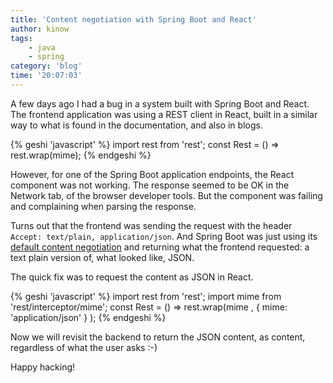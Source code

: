 ```yaml
---
title: 'Content negotiation with Spring Boot and React'
author: kinow
tags:
    - java
    - spring
category: 'blog'
time: '20:07:03'
---
```


A few days ago I had a bug in a system built with Spring Boot and React. The frontend application
was using a REST client in React, built in a similar way to what is found in the documentation, and
also in blogs.

{% geshi 'javascript' %}
import rest from 'rest';
const Rest = () => rest.wrap(mime);
{% endgeshi %}

However, for one of the Spring Boot application endpoints, the React component was not working. The
response seemed to be OK in the Network tab, of the browser developer tools. But the component was
failing and complaining when parsing the response.

Turns out that the frontend was sending the request with the header `Accept: text/plain, application/json`.
And Spring Boot was just using its [default content negotiation](https://spring.io/blog/2013/05/11/content-negotiation-using-spring-mvc)
and returning what the frontend requested: a text plain version of, what looked like, JSON.

The quick fix was to request the content as JSON in React.

{% geshi 'javascript' %}
import rest from 'rest';
import mime from 'rest/interceptor/mime';
const Rest = () => rest.wrap(mime , { mime: 'application/json' } );
{% endgeshi %}

Now we will revisit the backend to return the JSON content, as content, regardless of what
the user asks :-)

Happy hacking!
